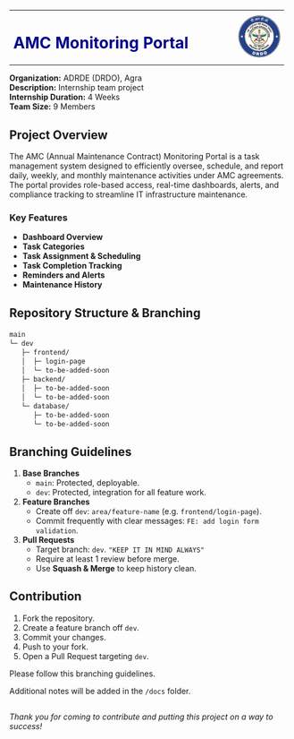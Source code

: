 <table style="width:100%;">
  <tr>
    <td>
      <h1 style="color: #00008B">AMC Monitoring Portal</h1>
    </td>
    <td align="right" style="width: 150px;">
      <img src="docs/drdo-logo.PNG" alt="DRDO Logo" height="75" style="border-radius: 50%;">
    </td>
  </tr>
</table>


**Organization:** ADRDE (DRDO), Agra </br>
**Description:** Internship team project </br>
**Internship Duration:** 4 Weeks </br>
**Team Size:** 9 Members </br>


## Project Overview
The AMC (Annual Maintenance Contract) Monitoring Portal is a task management system designed to efficiently oversee, schedule, and report daily, weekly, and monthly maintenance activities under AMC agreements. The portal provides role-based access, real-time dashboards, alerts, and compliance tracking to streamline IT infrastructure maintenance.

### Key Features
- **Dashboard Overview**
- **Task Categories**
- **Task Assignment & Scheduling**
- **Task Completion Tracking**
- **Reminders and Alerts**
- **Maintenance History**


## Repository Structure & Branching
```
main                 
└─ dev               
   ├─ frontend/
   │  ├─ login-page
   │  └─ to-be-added-soon
   ├─ backend/
   │  ├─ to-be-added-soon
   │  └─ to-be-added-soon
   └─ database/
      ├─ to-be-added-soon
      └─ to-be-added-soon
```

## Branching Guidelines

1. **Base Branches**
   - `main`: Protected, deployable.
   - `dev`: Protected, integration for all feature work.
2. **Feature Branches**
   - Create off `dev`: `area/feature-name` (e.g. `frontend/login-page`).
   - Commit frequently with clear messages: `FE: add login form validation`.
3. **Pull Requests**
   - Target branch: `dev`. `"KEEP IT IN MIND ALWAYS"`
   - Require at least 1 review before merge.
   - Use **Squash & Merge** to keep history clean.


## Contribution
1. Fork the repository.
2. Create a feature branch off `dev`.
3. Commit your changes.
4. Push to your fork.
5. Open a Pull Request targeting `dev`.

Please follow this branching guidelines.

Additional notes will be added in the `/docs` folder.

## 


_Thank you for coming to contribute and putting this project on a way to success!_
